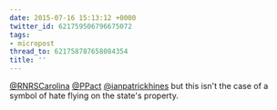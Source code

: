 ```yaml
---
date: 2015-07-16 15:13:12 +0000
twitter_id: 621759506796675072
tags:
- micropost
thread_to: 621758787658084354
title: ''
---
```


[@RNRSCarolina](https://twitter.com/RNRSCarolina) [@PPact](https://twitter.com/PPact) [@ianpatrickhines](https://twitter.com/ianpatrickhines) but this isn't the case of a symbol of hate flying on the state's property.
